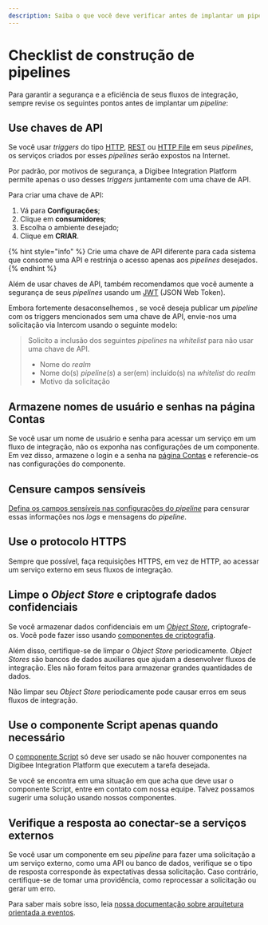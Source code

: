 ```yaml
---
description: Saiba o que você deve verificar antes de implantar um pipeline
---
```


# Checklist de construção de pipelines

Para garantir a segurança e a eficiência de seus fluxos de integração, sempre revise os seguintes pontos antes de implantar um _pipeline_:

## Use chaves de API <a href="#_qrct7r3o0lig" id="_qrct7r3o0lig"></a>

Se você usar _triggers_ do tipo [HTTP](../components/triggers/http-trigger.md), [REST](../components/triggers/rest-trigger.md) ou [HTTP File](../components/triggers/http-file-trigger/) em seus _pipelines_, os serviços criados por esses _pipelines_ serão expostos na Internet.

Por padrão, por motivos de segurança, a Digibee Integration Platform permite apenas o uso desses _triggers_ juntamente com uma chave de API.

Para criar uma chave de API:

1. Vá para **Configurações**;
2. Clique em **consumidores**;
3. Escolha o ambiente desejado;
4. Clique em **CRIAR**.

{% hint style="info" %}
Crie uma chave de API diferente para cada sistema que consome uma API e restrinja o acesso apenas aos _pipelines_ desejados.
{% endhint %}

Além de usar chaves de API, também recomendamos que você aumente a segurança de seus _pipelines_ usando um [JWT](../components/security-components/jwt-new.md) (JSON Web Token).

Embora fortemente desaconselhemos , se você deseja publicar um _pipeline_ com os triggers mencionados sem uma chave de API, envie-nos uma solicitação via Intercom usando o seguinte modelo:

> Solicito a inclusão dos seguintes _pipelines_ na _whitelist_ para não usar uma chave de API.
>
> * Nome do _realm_
> * Nome do(s) _pipeline_(_s_) a ser(em) incluído(s) na _whitelist_ do _realm_
> * Motivo da solicitação

## Armazene nomes de usuário e senhas na página Contas <a href="#_3ymitm2dkyw5" id="_3ymitm2dkyw5"></a>

Se você usar um nome de usuário e senha para acessar um serviço em um fluxo de integração, não os exponha nas configurações de um componente. Em vez disso, armazene o login e a senha na [página Contas](../configurations/contas-accounts/) e referencie-os nas configurações do componente.

## Censure campos sensíveis <a href="#_uo494fvvwmf" id="_uo494fvvwmf"></a>

[Defina os campos sensíveis nas configurações do _pipeline_](../build/novo-canvas-beta-restrito.md#configuracoes-do-pipeline) para censurar essas informações nos _logs_ e mensagens do _pipeline_.

## Use o protocolo HTTPS <a href="#_w4b2u5ppknwp" id="_w4b2u5ppknwp"></a>

Sempre que possível, faça requisições HTTPS, em vez de HTTP, ao acessar um serviço externo em seus fluxos de integração.

## Limpe o _Object Store_ e criptografe dados confidenciais <a href="#_oh28ar2ofd53" id="_oh28ar2ofd53"></a>

Se você armazenar dados confidenciais em um [_Object Store_](../components/structured-data/object-store.md), criptografe-os. Você pode fazer isso usando [componentes de criptografia](../components/security-components/).

Além disso, certifique-se de limpar o _Object Store_ periodicamente. _Object Stores_ são bancos de dados auxiliares que ajudam a desenvolver fluxos de integração. Eles não foram feitos para armazenar grandes quantidades de dados.

Não limpar seu _Object Store_ periodicamente pode causar erros em seus fluxos de integração.

## Use o componente Script apenas quando necessário <a href="#_dtqoqf8eynr9" id="_dtqoqf8eynr9"></a>

O [componente Script](../components/tools/script.md) só deve ser usado se não houver componentes na Digibee Integration Platform que executem a tarefa desejada.

Se você se encontra em uma situação em que acha que deve usar o componente Script, entre em contato com nossa equipe. Talvez possamos sugerir uma solução usando nossos componentes.

## Verifique a resposta ao conectar-se a serviços externos <a href="#_7zrojenam3q" id="_7zrojenam3q"></a>

Se você usar um componente em seu _pipeline_ para fazer uma solicitação a um serviço externo, como uma API ou banco de dados, verifique se o tipo de resposta corresponde às expectativas dessa solicitação. Caso contrário, certifique-se de tomar uma providência, como reprocessar a solicitação ou gerar um erro.

Para saber mais sobre isso, leia [nossa documentação sobre arquitetura orientada a eventos](arquitetura-orientada-a-eventos.md).

